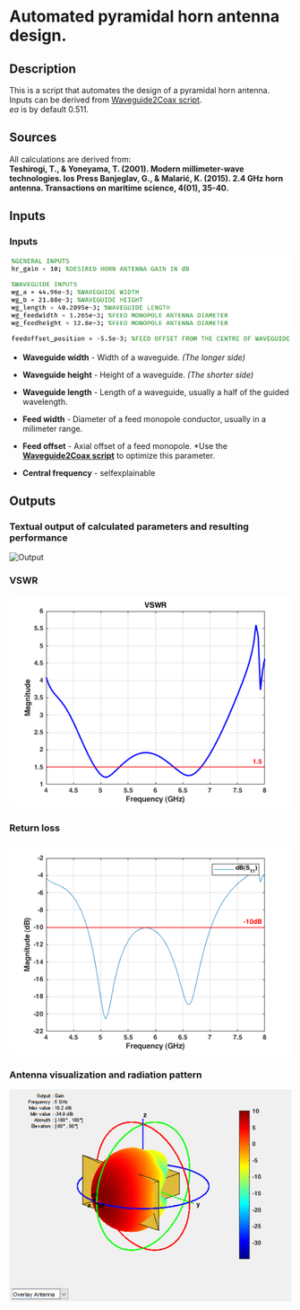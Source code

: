 # Automated pyramidal horn antenna design.

## Description
This is a script that automates the design of a pyramidal horn antenna.  
Inputs can be derived from [Waveguide2Coax script](https://github.com/dnemec/waveguide_to_coax).  
*ea* is by default 0.511.  
  
## Sources
All calculations are derived from:  
**Teshirogi, T., & Yoneyama, T. (2001). Modern millimeter-wave technologies. Ios Press
Banjeglav, G., & Malarić, K. (2015). 2.4 GHz horn antenna. Transactions on maritime science, 4(01), 35-40.**  
  
## Inputs  
  
### Inputs   
![Input](https://raw.githubusercontent.com/dnemec/pyramidal_horn_antenna_design/main/Images/Inputs.PNG?raw=true)
  
* **Waveguide width** - Width of a waveguide. *(The longer side)*     

* **Waveguide height** - Height of a waveguide. *(The shorter side)*     

* **Waveguide length** - Length of a waveguide, usually a half of the guided wavelength.   

* **Feed width** - Diameter of a feed monopole conductor, usually in a milimeter range.  

* **Feed offset** - Axial offset of a feed monopole.
*Use the [**Waveguide2Coax script**](https://github.com/dnemec/waveguide_to_coax) to optimize this parameter.  

* **Central frequency** - selfexplainable  
  
## Outputs

### Textual output of calculated parameters and resulting performance  
![Output](https://raw.githubusercontent.com/dnemec/pyramidal_horn_antenna_design/main/Images/Output.PNG?raw=true)
  
### VSWR
![VSWR](https://raw.githubusercontent.com/dnemec/pyramidal_horn_antenna_design/main/Images/VSWR.png?raw=true)
  
### Return loss
![RL](https://raw.githubusercontent.com/dnemec/pyramidal_horn_antenna_design/main/Images/Returnloss.png?raw=true)
  
### Antenna visualization and radiation pattern
![WG](https://raw.githubusercontent.com/dnemec/pyramidal_horn_antenna_design/main/Images/Pattern.png?raw=true)
